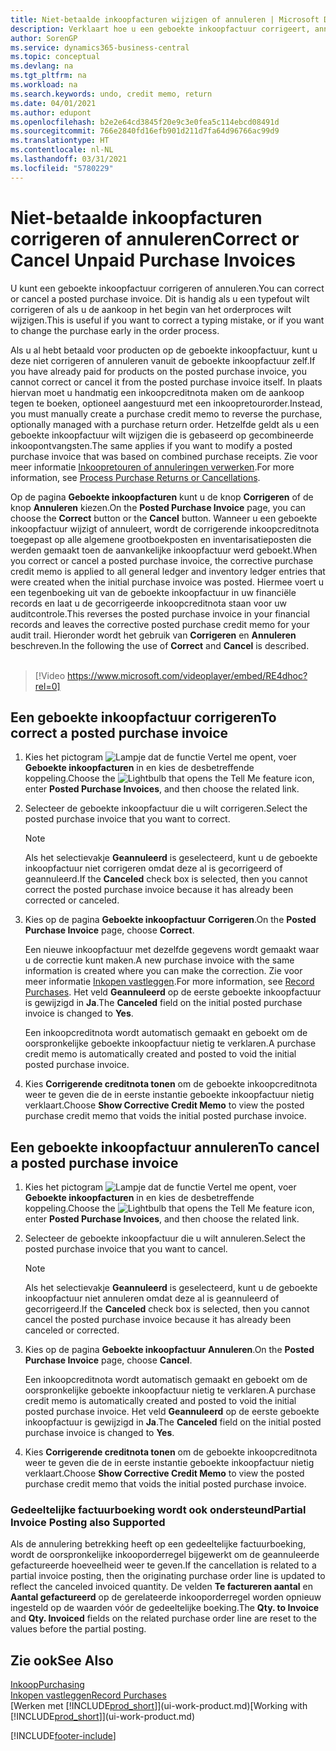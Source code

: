 ```yaml
---
title: Niet-betaalde inkoopfacturen wijzigen of annuleren | Microsoft Docs
description: Verklaart hoe u een geboekte inkoopfactuur corrigeert, annuleert of ongedaan maakt, en hoe u automatisch een inkoopcreditnota gemaakt.
author: SorenGP
ms.service: dynamics365-business-central
ms.topic: conceptual
ms.devlang: na
ms.tgt_pltfrm: na
ms.workload: na
ms.search.keywords: undo, credit memo, return
ms.date: 04/01/2021
ms.author: edupont
ms.openlocfilehash: b2e2e64cd3845f20e9c3e0fea5c114ebcd08491d
ms.sourcegitcommit: 766e2840fd16efb901d211d7fa64d96766ac99d9
ms.translationtype: HT
ms.contentlocale: nl-NL
ms.lasthandoff: 03/31/2021
ms.locfileid: "5780229"
---
```

# <a name="correct-or-cancel-unpaid-purchase-invoices"></a><span data-ttu-id="cbde4-103">Niet-betaalde inkoopfacturen corrigeren of annuleren</span><span class="sxs-lookup"><span data-stu-id="cbde4-103">Correct or Cancel Unpaid Purchase Invoices</span></span>

<span data-ttu-id="cbde4-104">U kunt een geboekte inkoopfactuur corrigeren of annuleren.</span><span class="sxs-lookup"><span data-stu-id="cbde4-104">You can correct or cancel a posted purchase invoice.</span></span> <span data-ttu-id="cbde4-105">Dit is handig als u een typefout wilt corrigeren of als u de aankoop in het begin van het orderproces wilt wijzigen.</span><span class="sxs-lookup"><span data-stu-id="cbde4-105">This is useful if you want to correct a typing mistake, or if you want to change the purchase early in the order process.</span></span>

<span data-ttu-id="cbde4-106">Als u al hebt betaald voor producten op de geboekte inkoopfactuur, kunt u deze niet corrigeren of annuleren vanuit de geboekte inkoopfactuur zelf.</span><span class="sxs-lookup"><span data-stu-id="cbde4-106">If you have already paid for products on the posted purchase invoice, you cannot correct or cancel it from the posted purchase invoice itself.</span></span> <span data-ttu-id="cbde4-107">In plaats hiervan moet u handmatig een inkoopcreditnota maken om de aankoop tegen te boeken, optioneel aangestuurd met een inkoopretourorder.</span><span class="sxs-lookup"><span data-stu-id="cbde4-107">Instead, you must manually create a purchase credit memo to reverse the purchase, optionally managed with a purchase return order.</span></span> <span data-ttu-id="cbde4-108">Hetzelfde geldt als u een geboekte inkoopfactuur wilt wijzigen die is gebaseerd op gecombineerde inkoopontvangsten.</span><span class="sxs-lookup"><span data-stu-id="cbde4-108">The same applies if you want to modify a posted purchase invoice that was based on combined purchase receipts.</span></span> <span data-ttu-id="cbde4-109">Zie voor meer informatie [Inkoopretouren of annuleringen verwerken](purchasing-how-process-purchase-returns-cancellations.md).</span><span class="sxs-lookup"><span data-stu-id="cbde4-109">For more information, see [Process Purchase Returns or Cancellations](purchasing-how-process-purchase-returns-cancellations.md).</span></span>

<span data-ttu-id="cbde4-110">Op de pagina **Geboekte inkoopfacturen** kunt u de knop **Corrigeren** of de knop **Annuleren** kiezen.</span><span class="sxs-lookup"><span data-stu-id="cbde4-110">On the **Posted Purchase Invoice** page, you can choose the **Correct** button or the **Cancel** button.</span></span> <span data-ttu-id="cbde4-111">Wanneer u een geboekte inkoopfactuur wijzigt of annuleert, wordt de corrigerende inkoopcreditnota toegepast op alle algemene grootboekposten en inventarisatieposten die werden gemaakt toen de aanvankelijke inkoopfactuur werd geboekt.</span><span class="sxs-lookup"><span data-stu-id="cbde4-111">When you correct or cancel a posted purchase invoice, the corrective purchase credit memo is applied to all general ledger and inventory ledger entries that were created when the initial purchase invoice was posted.</span></span> <span data-ttu-id="cbde4-112">Hiermee voert u een tegenboeking uit van de geboekte inkoopfactuur in uw financiële records en laat u de gecorrigeerde inkoopcreditnota staan voor uw auditcontrole.</span><span class="sxs-lookup"><span data-stu-id="cbde4-112">This reverses the posted purchase invoice in your financial records and leaves the corrective posted purchase credit memo for your audit trail.</span></span> <span data-ttu-id="cbde4-113">Hieronder wordt het gebruik van **Corrigeren** en **Annuleren** beschreven.</span><span class="sxs-lookup"><span data-stu-id="cbde4-113">In the following the use of **Correct** and **Cancel** is described.</span></span>
<br><br>
> [!Video https://www.microsoft.com/videoplayer/embed/RE4dhoc?rel=0]

## <a name="to-correct-a-posted-purchase-invoice"></a><span data-ttu-id="cbde4-114">Een geboekte inkoopfactuur corrigeren</span><span class="sxs-lookup"><span data-stu-id="cbde4-114">To correct a posted purchase invoice</span></span>
1. <span data-ttu-id="cbde4-115">Kies het pictogram ![Lampje dat de functie Vertel me opent](media/ui-search/search_small.png "Vertel me wat u wilt doen"), voer **Geboekte inkoopfacturen** in en kies de desbetreffende koppeling.</span><span class="sxs-lookup"><span data-stu-id="cbde4-115">Choose the ![Lightbulb that opens the Tell Me feature](media/ui-search/search_small.png "Tell me what you want to do") icon, enter **Posted Purchase Invoices**, and then choose the related link.</span></span>  
2. <span data-ttu-id="cbde4-116">Selecteer de geboekte inkoopfactuur die u wilt corrigeren.</span><span class="sxs-lookup"><span data-stu-id="cbde4-116">Select the posted purchase invoice that you want to correct.</span></span>  

    > [!NOTE]  
    >   <span data-ttu-id="cbde4-117">Als het selectievakje **Geannuleerd** is geselecteerd, kunt u de geboekte inkoopfactuur niet corrigeren omdat deze al is gecorrigeerd of geannuleerd.</span><span class="sxs-lookup"><span data-stu-id="cbde4-117">If the **Canceled** check box is selected, then you cannot correct the posted purchase invoice because it has already been corrected or canceled.</span></span>
3. <span data-ttu-id="cbde4-118">Kies op de pagina **Geboekte inkoopfactuur** **Corrigeren**.</span><span class="sxs-lookup"><span data-stu-id="cbde4-118">On the **Posted Purchase Invoice** page, choose **Correct**.</span></span>

    <span data-ttu-id="cbde4-119">Een nieuwe inkoopfactuur met dezelfde gegevens wordt gemaakt waar u de correctie kunt maken.</span><span class="sxs-lookup"><span data-stu-id="cbde4-119">A new purchase invoice with the same information is created where you can make the correction.</span></span> <span data-ttu-id="cbde4-120">Zie voor meer informatie [Inkopen vastleggen](purchasing-how-record-purchases.md).</span><span class="sxs-lookup"><span data-stu-id="cbde4-120">For more information, see [Record Purchases](purchasing-how-record-purchases.md).</span></span> <span data-ttu-id="cbde4-121">Het veld **Geannuleerd** op de eerste geboekte inkoopfactuur is gewijzigd in **Ja**.</span><span class="sxs-lookup"><span data-stu-id="cbde4-121">The **Canceled** field on the initial posted purchase invoice is changed to **Yes**.</span></span>

    <span data-ttu-id="cbde4-122">Een inkoopcreditnota wordt automatisch gemaakt en geboekt om de oorspronkelijke geboekte inkoopfactuur nietig te verklaren.</span><span class="sxs-lookup"><span data-stu-id="cbde4-122">A purchase credit memo is automatically created and posted to void the initial posted purchase invoice.</span></span>
4. <span data-ttu-id="cbde4-123">Kies **Corrigerende creditnota tonen** om de geboekte inkoopcreditnota weer te geven die de in eerste instantie geboekte inkoopfactuur nietig verklaart.</span><span class="sxs-lookup"><span data-stu-id="cbde4-123">Choose **Show Corrective Credit Memo** to view the posted purchase credit memo that voids the initial posted purchase invoice.</span></span>

## <a name="to-cancel-a-posted-purchase-invoice"></a><span data-ttu-id="cbde4-124">Een geboekte inkoopfactuur annuleren</span><span class="sxs-lookup"><span data-stu-id="cbde4-124">To cancel a posted purchase invoice</span></span>
1. <span data-ttu-id="cbde4-125">Kies het pictogram ![Lampje dat de functie Vertel me opent](media/ui-search/search_small.png "Vertel me wat u wilt doen"), voer **Geboekte inkoopfacturen** in en kies de desbetreffende koppeling.</span><span class="sxs-lookup"><span data-stu-id="cbde4-125">Choose the ![Lightbulb that opens the Tell Me feature](media/ui-search/search_small.png "Tell me what you want to do") icon, enter **Posted Purchase Invoices**, and then choose the related link.</span></span>  
2. <span data-ttu-id="cbde4-126">Selecteer de geboekte inkoopfactuur die u wilt annuleren.</span><span class="sxs-lookup"><span data-stu-id="cbde4-126">Select the posted purchase invoice that you want to cancel.</span></span>

    > [!NOTE]  
    >   <span data-ttu-id="cbde4-127">Als het selectievakje **Geannuleerd** is geselecteerd, kunt u de geboekte inkoopfactuur niet annuleren omdat deze al is geannuleerd of gecorrigeerd.</span><span class="sxs-lookup"><span data-stu-id="cbde4-127">If the **Canceled** check box is selected, then you cannot cancel the posted purchase invoice because it has already been canceled or corrected.</span></span>
3. <span data-ttu-id="cbde4-128">Kies op de pagina **Geboekte inkoopfactuur** **Annuleren**.</span><span class="sxs-lookup"><span data-stu-id="cbde4-128">On the **Posted Purchase Invoice** page, choose **Cancel**.</span></span>

    <span data-ttu-id="cbde4-129">Een inkoopcreditnota wordt automatisch gemaakt en geboekt om de oorspronkelijke geboekte inkoopfactuur nietig te verklaren.</span><span class="sxs-lookup"><span data-stu-id="cbde4-129">A purchase credit memo is automatically created and posted to void the initial posted purchase invoice.</span></span> <span data-ttu-id="cbde4-130">Het veld **Geannuleerd** op de eerste geboekte inkoopfactuur is gewijzigd in **Ja**.</span><span class="sxs-lookup"><span data-stu-id="cbde4-130">The **Canceled** field on the initial posted purchase invoice is changed to **Yes**.</span></span>
4. <span data-ttu-id="cbde4-131">Kies **Corrigerende creditnota tonen** om de geboekte inkoopcreditnota weer te geven die de in eerste instantie geboekte inkoopfactuur nietig verklaart.</span><span class="sxs-lookup"><span data-stu-id="cbde4-131">Choose **Show Corrective Credit Memo** to view the posted purchase credit memo that voids the initial posted purchase invoice.</span></span>

### <a name="partial-invoice-posting-also-supported"></a><span data-ttu-id="cbde4-132">Gedeeltelijke factuurboeking wordt ook ondersteund</span><span class="sxs-lookup"><span data-stu-id="cbde4-132">Partial Invoice Posting also Supported</span></span>
<span data-ttu-id="cbde4-133">Als de annulering betrekking heeft op een gedeeltelijke factuurboeking, wordt de oorspronkelijke inkooporderregel bijgewerkt om de geannuleerde gefactureerde hoeveelheid weer te geven.</span><span class="sxs-lookup"><span data-stu-id="cbde4-133">If the cancellation is related to a partial invoice posting, then the originating purchase order line is updated to reflect the canceled invoiced quantity.</span></span> <span data-ttu-id="cbde4-134">De velden **Te factureren aantal** en **Aantal gefactureerd** op de gerelateerde inkooporderregel worden opnieuw ingesteld op de waarden vóór de gedeeltelijke boeking.</span><span class="sxs-lookup"><span data-stu-id="cbde4-134">The **Qty. to Invoice** and **Qty. Invoiced** fields on the related purchase order line are reset to the values before the partial posting.</span></span>

## <a name="see-also"></a><span data-ttu-id="cbde4-135">Zie ook</span><span class="sxs-lookup"><span data-stu-id="cbde4-135">See Also</span></span>
[<span data-ttu-id="cbde4-136">Inkoop</span><span class="sxs-lookup"><span data-stu-id="cbde4-136">Purchasing</span></span>](purchasing-manage-purchasing.md)  
[<span data-ttu-id="cbde4-137">Inkopen vastleggen</span><span class="sxs-lookup"><span data-stu-id="cbde4-137">Record Purchases</span></span>](purchasing-how-record-purchases.md)  
<span data-ttu-id="cbde4-138">[Werken met [!INCLUDE[prod_short](includes/prod_short.md)]](ui-work-product.md)</span><span class="sxs-lookup"><span data-stu-id="cbde4-138">[Working with [!INCLUDE[prod_short](includes/prod_short.md)]](ui-work-product.md)</span></span>


[!INCLUDE[footer-include](includes/footer-banner.md)]
